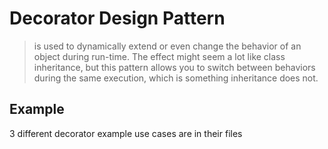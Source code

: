 # Decorator Design Pattern
>is used to dynamically extend or even change the behavior of an object during run-time. The effect might seem a lot like class inheritance, but this pattern allows you to switch between behaviors during the same execution, which is something inheritance does not.


## Example
3 different decorator example use cases are in their files

